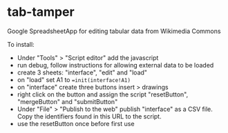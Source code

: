 # tab-tamper
Google SpreadsheetApp for editing tabular data from Wikimedia Commons

To install:

* Under "Tools" > "Script editor" add the javascript
* run debug, follow instructions for allowing external data to be loaded
* create 3 sheets: "interface", "edit" and "load" 
* on "load" set A1 to <code>=init(interface!A1)</code>
* on "interface" create three buttons insert > drawings 
* right click on the button and assign the script "resetButton", "mergeButton" and "submitButton"
* Under "File" > "Publish to the web" publish "interface" as a CSV file. Copy the identifiers found in this URL to the script.
* use the resetButton once before first use
